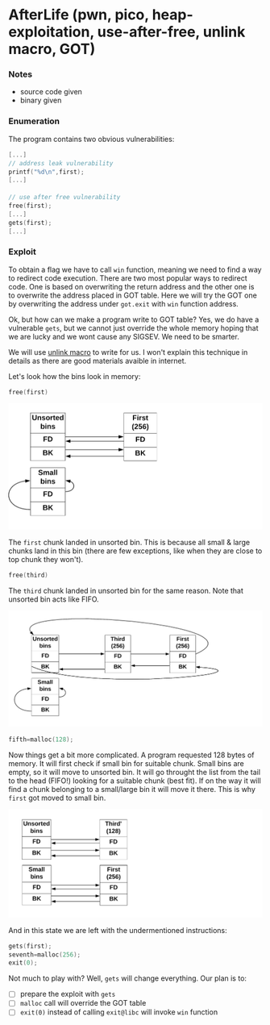 # AfterLife (pwn, pico, heap-exploitation, use-after-free, unlink macro, GOT)

### Notes
- source code given
- binary given


### Enumeration
The program contains two obvious vulnerabilities:

```c
[...]
// address leak vulnerability
printf("%d\n",first);
[...]

// use after free vulnerability
free(first);
[...]
gets(first);
[...]
```


### Exploit
To obtain a flag we have to call `win` function, meaning we need to find a way to redirect code execution. There are two most popular ways to redirect code. One is based on overwriting the return address and the other one is to overwrite the address placed in GOT table. Here we will try the GOT one by overwriting the address under `got.exit` with `win` function address.

Ok, but how can we make a program write to GOT table? Yes, we do have a vulnerable `gets`, but we cannot just override the whole memory hoping that we are lucky and we wont cause any SIGSEV. We need to be smarter.

We will use [unlink macro](https://heap-exploitation.dhavalkapil.com/attacks/unlink_exploit.html) to write for us. I won't explain this technique in details as there are good materials avaible in internet.

Let's look how the bins look in memory:

```c
free(first)
```

![](img/memory1.png)

The `first` chunk landed in unsorted bin. This is because all small & large chunks land in this bin (there are few exceptions, like when they are close to top chunk they won't).

```c
free(third)
```

The `third` chunk landed in unsorted bin for the same reason. Note that unsorted bin acts like FIFO.

![](img/memory2.png)

```c
fifth=malloc(128);
```

Now things get a bit more complicated. A program requested 128 bytes of memory. It will first check if small bin for suitable chunk. Small bins are empty, so it will move to unsorted bin. It will go throught the list from the tail to the head (FIFO!) looking for a suitable chunk (best fit). If on the way it will find a chunk belonging to a small/large bin it will move it there. This is why `first` got moved to small bin. 

![](img/memory3.png)

And in this state we are left with the undermentioned instructions:

```c
gets(first);
seventh=malloc(256);
exit(0);
```

Not much to play with? Well, `gets` will change everything. Our plan is to:
- [ ] prepare the exploit with `gets`
- [ ] `malloc` call will override the GOT table
- [ ] `exit(0)` instead of calling `exit@libc` will invoke `win` function